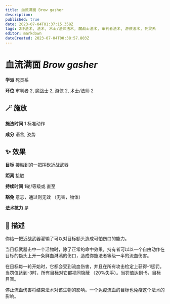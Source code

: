 ```yaml
---
title: 血流满面 Brow gasher
description: 
published: true
date: 2023-07-04T01:37:15.358Z
tags: 2环法术, 法术, 术士/法师法术, 魔战士法术, 审判者法术, 游侠法术, 死灵系
editor: markdown
dateCreated: 2023-07-04T00:38:57.803Z
---
```


# **血流满面** *Brow gasher*

**学派** 死灵系 

**环位** 审判者 2, 魔战士 2, 游侠 2, 术士/法师 2

## 🪄 施放

**施法时间** 1 标准动作

**成分** 语言, 姿势

## ✨ 效果 

**目标** 接触到的一把挥砍近战武器 

**距离** 接触  

**持续时间** 1轮/等级或 直至 

**豁免** 意志，通过则无效 （无害，物体）

**法术抗力** 是

## 📖 描述

你给一把近战武器灌输了可以对目标额头造成可怕伤口的能力。

当目标武器击中一个活物时，除了正常的命中效果，持有者可以以一个自由动作在目标的额头上开一条鲜血淋漓的伤口，造成你施法者等级一半的流血伤害。

在目标每一轮开始时，它都会受到流血伤害，并且在所有攻击检定上获得-1惩罚。当罚值达到-3时，所有目标对它都视同隐蔽 （20%失手）。当罚值达到-5，目标目盲。

停止流血伤害将结束法术对该生物的影响。一个免疫流血的目标也免疫这个法术的影响。
    